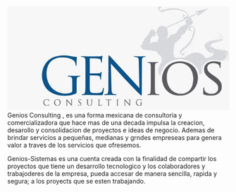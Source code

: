 ![alt text](https://raw.githubusercontent.com/Genios-Sistemas/Genios-Sistemas/main/WhatsApp%20Image%202021-12-01%20at%2010.10.14.jpeg)
Genios Consulting , es una forma mexicana de consultoria y comercializadora que hace mas de una decada impulsa la creacion,
desarollo y consolidacion de proyectos e ideas de negocio.
Ademas de brindar servicios a pequeñas, medianas y grndes empreseas para genera valor a traves de los servicios
que ofresemos.

Genios-Sistemas es una cuenta creada con la finalidad de compartir los proyectos que tiene un desarrollo tecnologico
y los colaboradores y trabajoderes de la empresa, pueda accesar de manera sencilla, rapida y segura; a los proyects que
se esten trabajando.
